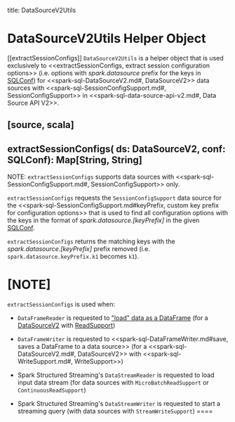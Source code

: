 title: DataSourceV2Utils

# DataSourceV2Utils Helper Object

[[extractSessionConfigs]]
`DataSourceV2Utils` is a helper object that is used exclusively to <<extractSessionConfigs, extract session configuration options>> (i.e. options with *spark.datasource* prefix for the keys in [SQLConf](SQLConf.md)) for <<spark-sql-DataSourceV2.md#, DataSourceV2>> data sources with <<spark-sql-SessionConfigSupport.md#, SessionConfigSupport>> in <<spark-sql-data-source-api-v2.md#, Data Source API V2>>.

[source, scala]
----
extractSessionConfigs(
  ds: DataSourceV2,
  conf: SQLConf): Map[String, String]
----

NOTE: `extractSessionConfigs` supports data sources with <<spark-sql-SessionConfigSupport.md#, SessionConfigSupport>> only.

`extractSessionConfigs` requests the `SessionConfigSupport` data source for the <<spark-sql-SessionConfigSupport.md#keyPrefix, custom key prefix for configuration options>> that is used to find all configuration options with the keys in the format of *spark.datasource.[keyPrefix]* in the given [SQLConf](SQLConf.md#getAllConfs).

`extractSessionConfigs` returns the matching keys with the *spark.datasource.[keyPrefix]* prefix removed (i.e. `spark.datasource.keyPrefix.k1` becomes `k1`).

[NOTE]
====
`extractSessionConfigs` is used when:

* `DataFrameReader` is requested to ["load" data as a DataFrame](DataFrameReader.md#load) (for a [DataSourceV2](spark-sql-DataSourceV2.md) with [ReadSupport](spark-sql-ReadSupport.md))

* `DataFrameWriter` is requested to <<spark-sql-DataFrameWriter.md#save, saves a DataFrame to a data source>> (for a <<spark-sql-DataSourceV2.md#, DataSourceV2>> with <<spark-sql-WriteSupport.md#, WriteSupport>>)

* Spark Structured Streaming's `DataStreamReader` is requested to load input data stream (for data sources with `MicroBatchReadSupport` or `ContinuousReadSupport`)

* Spark Structured Streaming's `DataStreamWriter` is requested to start a streaming query (with data sources with `StreamWriteSupport`)
====
